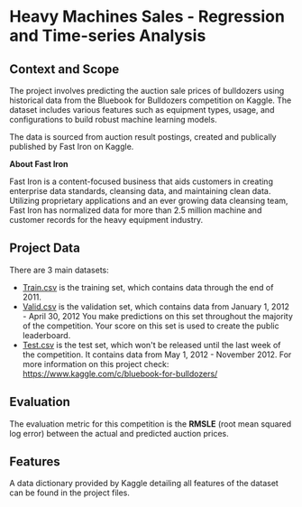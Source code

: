 # Heavy Machines Sales - Regression and Time-series Analysis

## Context and Scope
The project involves predicting the auction sale prices of bulldozers using historical data from the Bluebook for Bulldozers competition on Kaggle. The dataset includes various features such as equipment types, usage, and configurations to build robust machine learning models.

The data is sourced from auction result postings, created and publically published by Fast Iron on Kaggle.

<b>About Fast Iron</b>

Fast Iron is a content-focused business that aids customers in creating enterprise data standards, cleansing data, and maintaining clean data. Utilizing proprietary applications and an ever growing data cleansing team, Fast Iron has normalized data for more than 2.5 million machine and customer records for the heavy equipment industry.

## Project Data

There are 3 main datasets:

* <ins>Train.csv</ins> is the training set, which contains data through the end of 2011.
* <ins>Valid.csv</ins> is the validation set, which contains data from January 1, 2012 - April 30, 2012 You make predictions on this set throughout the majority of the competition. Your score on this set is used to create the public leaderboard.
* <ins>Test.csv</ins> is the test set, which won't be released until the last week of the competition. It contains data from May 1, 2012 - November 2012.
For more information on this project check: https://www.kaggle.com/c/bluebook-for-bulldozers/

## Evaluation
The evaluation metric for this competition is the <b>RMSLE</b> (root mean squared log error) between the actual and predicted auction prices.

## Features
A data dictionary provided by Kaggle detailing all features of the dataset can be found in the project files.
